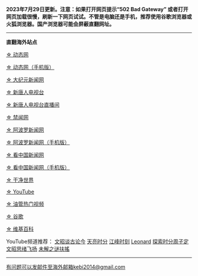 **2023年7月29日更新。注意：如果打开网页提示“502 Bad Gateway” 或者打开网页加载很慢，刷新一下网页试试。不管是电脑还是手机，推荐使用谷歌浏览器或火狐浏览器。国产浏览器可能会屏蔽直翻网址。**

***

**直翻海外站点**

[☆ 动态网](https://free10.freeku6.xyz/20)

[☆ 动态网（手机版）](https://free10.freeku6.xyz/21)

[☆ 大纪元新闻网](https://free10.freeku6.xyz/90)

[☆ 新唐人电视台](https://free10.freeku6.xyz/4)

[☆ 新唐人电视台直播间](https://free10.freeku6.xyz/44)

[☆ 禁闻网](https://free10.freeku6.xyz/3)

[☆ 阿波罗新闻网](https://free10.freeku6.xyz/7)

[☆ 阿波罗新闻网（手机版）](https://free10.freeku6.xyz/53)

[☆ 看中国新闻网](https://free10.freeku6.xyz/26)

[☆ 看中国新闻网（手机版）](https://free10.freeku6.xyz/54)

[☆ 干净世界](https://free10.freeku6.xyz/1)

[☆ YouTube](https://free10.freeku6.xyz/45)

[☆ 油管热门视频](https://free10.freeku6.xyz/55)

[☆ 谷歌](https://free10.freeku6.xyz/62)

[☆ 维基百科](https://free10.freeku6.xyz/63)

YouTube频道推荐： [文昭谈古论今](https://free10.freeku6.xyz/46) [天亮时分](https://free10.freeku6.xyz/47) [江峰时刻](https://free10.freeku6.xyz/48) [Leonard](https://free10.freeku6.xyz/49) [探索时分周子定](https://free10.freeku6.xyz/50) [文昭思绪飞扬](https://free10.freeku6.xyz/51) [未解之谜扶搖](https://free10.freeku6.xyz/52)

***


有问题可以发邮件至海外邮箱kebi2014@gmail.com